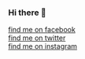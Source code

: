 ### Hi there 👋

<a href="www.facebook.com/samsagar7923">find me on facebook </a> <br>
<a href="www.twitter.com/sagarkarn2">find me on twitter </a><br>
<a href="www.instagram.com/sagarkarn">find me on instagram</a>


<!--
**sagarkarn/sagarkarn** is a ✨ _special_ ✨ repository because its `README.md` (this file) appears on your GitHub profile.

Here are some ideas to get you started:

- 🔭 I’m currently working on ...
- 🌱 I’m currently learning ...
- 👯 I’m looking to collaborate on ...
- 🤔 I’m looking for help with ...
- 💬 Ask me about ...
- 📫 How to reach me: ...
- 😄 Pronouns: ...
- ⚡ Fun fact: ...
-->
